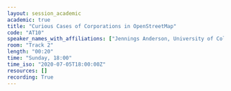 ```yaml
---
layout: session_academic
academic: true
title: "Curious Cases of Corporations in OpenStreetMap"
code: "AT10"
speaker_names_with_affiliations: ["Jennings Anderson, University of Colorado Boulder","Dipto Sarkar, University College Cork"]
room: "Track 2"
length: "00:20"
time: "Sunday, 18:00"
time_iso: "2020-07-05T18:00:00Z"
resources: []
recording: True
---
```


